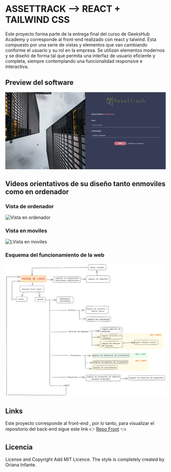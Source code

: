 # ASSETTRACK --> REACT + TAILWIND CSS

Este proyecto forma parte de la entrega final del curso de GeeksHub Academy y corresponde al front-end realizado con react y talwind. Esta compuesto por una serie de vistas y elementos que van cambiando conforme el usuario y su rol en la empresa. Se utilizan elementos modernos y se diseñó de forma tal que permita una interfaz de usuario eficiente y completa, siempre contemplando una funcionalidad responsive e interactiva.

## Preview del software

![Preview del proyecto](https://github.com/Orianig/AssetTrack_Front_React/blob/main/src/assets/images/preview.JPG)

## Videos orientativos de su diseño tanto enmoviles como en ordenador

### Vista de ordenador

![Vista en ordenador](https://github.com/Orianig/AssetTrack_Front_React/blob/main/src/assets/images/assettrack_ordenador.gif)

### Vista en moviles

![LVista en moviles](https://github.com/Orianig/AssetTrack_Front_React/blob/main/src/assets/images/assettrack_movil.gif)

### Esquema del funcionamiento de la web

![LVista en moviles](https://github.com/Orianig/AssetTrack_Front_React/blob/main/src/assets/images/diagrama%20de%20flujo%20de%20la%20web.png)

## Links

Este proyecto corresponde al front-end , por lo tanto, para visualizar el repositorio del back-end sigue este link 
👉 [Repo Front](https://github.com/Orianig/AssetTrack_Back_Php) 👈


## Licencia

License and Copyright Add MIT Licence. The style is completely created by Oriana Infante. 
